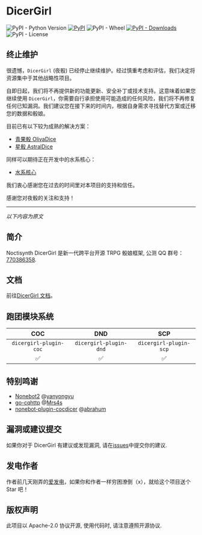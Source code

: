 # DicerGirl

![PyPI - Python Version](https://img.shields.io/pypi/pyversions/dicergirl)
[![PyPI](https://img.shields.io/pypi/v/dicergirl)](https://pypi.org/project/dicergirl/)
![PyPI - Wheel](https://img.shields.io/pypi/wheel/dicergirl)
[![PyPI - Downloads](https://img.shields.io/pypi/dw/dicergirl)](https://pypi.org/project/dicergirl/)
![PyPI - License](https://img.shields.io/pypi/l/dicergirl)

## 终止维护

很遗憾，`DicerGirl` (夜骰) 已经停止继续维护。经过慎重考虑和评估，我们决定将资源集中于其他战略性项目。

自即日起，我们将不再提供新的功能更新、安全补丁或技术支持。这意味着如果您继续使用 `DicerGirl`，你需要自行承担使用可能造成的任何风险，我们将不再修复任何已知漏洞。我们建议您在接下来的时间内，根据自身需求寻找替代方案或迁移您的数据和骰娘。

目前已有以下较为成熟的解决方案：

- [青果骰 OlivaDice](https://github.com/OlivOS-Team/OlivOS)
- [星骰 AstralDice](https://trpgbot.com/)

同样可以期待正在开发中的水系核心：

- [水系核心](https://github.com/HydroRoll-Team/HydroRollCore)

我们衷心感谢您在过去的时间里对本项目的支持和信任。

感谢您对夜骰的关注和支持！

---

*以下内容为原文*

## 简介

Noctisynth DicerGirl 是新一代跨平台开源 TRPG 骰娘框架, 公测 QQ 群号：[770386358](http://qm.qq.com/cgi-bin/qm/qr?_wv=1027&k=hvaf8JGmEXA3N9r4SGgpghDti31aW1bR&authKey=%2Bux%2BedOIguriMYBMGe40coeOT7mx%2B99%2FVMbK0MvE2w1AsVQLLK%2B0hBO6vVB%2Bmlws&noverify=0&group_code=770386358).

## 文档

前往[DicerGirl 文档](https://dicer.unvisitor.site)。

## 跑团模块系统

|          COC           |          DND           |          SCP           |
| :--------------------: | :--------------------: | :--------------------: |
| `dicergirl-plugin-coc` | `dicergirl-plugin-dnd` | `dicergirl-plugin-scp` |
|           ✅           |           ✅           |           ✅           |

## 特别鸣谢

- [Nonebot2](https://github.com/nonebot/nonebot2/) @[yanyongyu](https://github.com/yanyongyu)
- [go-cqhttp](https://github.com/Mrs4s/go-cqhttp) @[Mrs4s](https://github.com/Mrs4s)
- [nonebot-plugin-cocdicer](https://github.com/abrahum/nonebot_plugin_cocdicer) @[abrahum](https://github.com/abrahum)

## 漏洞或建议提交

如果你对于 DicerGirl 有建议或发现漏洞, 请在[issues](issues)中提交你的建议.

## 发电作者

作者前几天刚弄的[爱发电](https://afdian.net/a/obliviated)，如果你和作者一样穷困潦倒（x），就给这个项目送个 Star 吧！

## 版权声明

此项目以 Apache-2.0 协议开源, 使用代码时, 请注意遵照开源协议.
